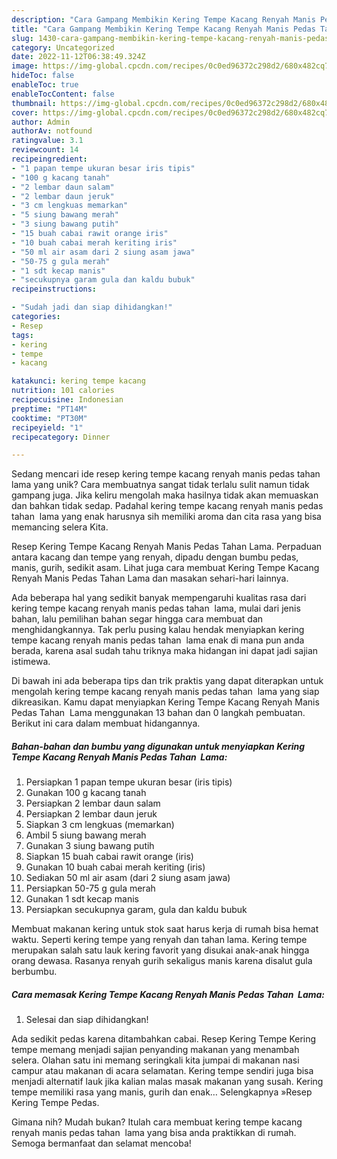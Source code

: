 ```yaml
---
description: "Cara Gampang Membikin Kering Tempe Kacang Renyah Manis Pedas Tahan  Lama yang Bisa Manjain Lidah"
title: "Cara Gampang Membikin Kering Tempe Kacang Renyah Manis Pedas Tahan  Lama yang Bisa Manjain Lidah"
slug: 1430-cara-gampang-membikin-kering-tempe-kacang-renyah-manis-pedas-tahan-lama-yang-bisa-manjain-lidah
category: Uncategorized
date: 2022-11-12T06:38:49.324Z
image: https://img-global.cpcdn.com/recipes/0c0ed96372c298d2/680x482cq70/kering-tempe-kacang-renyah-manis-pedas-tahan-lama-foto-resep-utama.jpg
hideToc: false
enableToc: true
enableTocContent: false
thumbnail: https://img-global.cpcdn.com/recipes/0c0ed96372c298d2/680x482cq70/kering-tempe-kacang-renyah-manis-pedas-tahan-lama-foto-resep-utama.jpg
cover: https://img-global.cpcdn.com/recipes/0c0ed96372c298d2/680x482cq70/kering-tempe-kacang-renyah-manis-pedas-tahan-lama-foto-resep-utama.jpg
author: Admin
authorAv: notfound
ratingvalue: 3.1
reviewcount: 14
recipeingredient:
- "1 papan tempe ukuran besar iris tipis"
- "100 g kacang tanah"
- "2 lembar daun salam"
- "2 lembar daun jeruk"
- "3 cm lengkuas memarkan"
- "5 siung bawang merah"
- "3 siung bawang putih"
- "15 buah cabai rawit orange iris"
- "10 buah cabai merah keriting iris"
- "50 ml air asam dari 2 siung asam jawa"
- "50-75 g gula merah"
- "1 sdt kecap manis"
- "secukupnya garam gula dan kaldu bubuk"
recipeinstructions:

- "Sudah jadi dan siap dihidangkan!"
categories:
- Resep
tags:
- kering
- tempe
- kacang

katakunci: kering tempe kacang 
nutrition: 101 calories
recipecuisine: Indonesian
preptime: "PT14M"
cooktime: "PT30M"
recipeyield: "1"
recipecategory: Dinner

---
```





Sedang mencari ide resep kering tempe kacang renyah manis pedas tahan  lama yang unik? Cara membuatnya sangat tidak terlalu sulit namun tidak gampang juga. Jika keliru mengolah maka hasilnya tidak akan memuaskan dan bahkan tidak sedap. Padahal kering tempe kacang renyah manis pedas tahan  lama yang enak harusnya sih memiliki aroma dan cita rasa yang bisa memancing selera Kita.





Resep Kering Tempe Kacang Renyah Manis Pedas Tahan Lama. Perpaduan antara kacang dan tempe yang renyah, dipadu dengan bumbu pedas, manis, gurih, sedikit asam. Lihat juga cara membuat Kering Tempe Kacang Renyah Manis Pedas Tahan Lama dan masakan sehari-hari lainnya.

Ada beberapa hal yang sedikit banyak mempengaruhi kualitas rasa dari kering tempe kacang renyah manis pedas tahan  lama, mulai dari jenis bahan, lalu pemilihan bahan segar hingga cara membuat dan menghidangkannya. Tak perlu pusing kalau hendak menyiapkan kering tempe kacang renyah manis pedas tahan  lama enak di mana pun anda berada, karena asal sudah tahu triknya maka hidangan ini dapat jadi sajian istimewa.






Di bawah ini ada beberapa tips dan trik praktis yang dapat diterapkan untuk mengolah kering tempe kacang renyah manis pedas tahan  lama yang siap dikreasikan. Kamu dapat menyiapkan Kering Tempe Kacang Renyah Manis Pedas Tahan  Lama menggunakan 13 bahan dan 0 langkah pembuatan. Berikut ini cara dalam membuat hidangannya.

<!--inarticleads1-->

##### Bahan-bahan dan bumbu yang digunakan untuk menyiapkan Kering Tempe Kacang Renyah Manis Pedas Tahan  Lama:

1. Persiapkan 1 papan tempe ukuran besar (iris tipis)
1. Gunakan 100 g kacang tanah
1. Persiapkan 2 lembar daun salam
1. Persiapkan 2 lembar daun jeruk
1. Siapkan 3 cm lengkuas (memarkan)
1. Ambil 5 siung bawang merah
1. Gunakan 3 siung bawang putih
1. Siapkan 15 buah cabai rawit orange (iris)
1. Gunakan 10 buah cabai merah keriting (iris)
1. Sediakan 50 ml air asam (dari 2 siung asam jawa)
1. Persiapkan 50-75 g gula merah
1. Gunakan 1 sdt kecap manis
1. Persiapkan secukupnya garam, gula dan kaldu bubuk


Membuat makanan kering untuk stok saat harus kerja di rumah bisa hemat waktu. Seperti kering tempe yang renyah dan tahan lama. Kering tempe merupakan salah satu lauk kering favorit yang disukai anak-anak hingga orang dewasa. Rasanya renyah gurih sekaligus manis karena disalut gula berbumbu. 

<!--inarticleads2-->

##### Cara memasak Kering Tempe Kacang Renyah Manis Pedas Tahan  Lama:


1. Selesai dan siap dihidangkan!

Ada sedikit pedas karena ditambahkan cabai. Resep Kering Tempe Kering tempe memang menjadi sajian penyanding makanan yang menambah selera. Olahan satu ini memang seringkali kita jumpai di makanan nasi campur atau makanan di acara selamatan. Kering tempe sendiri juga bisa menjadi alternatif lauk jika kalian malas masak makanan yang susah. Kering tempe memiliki rasa yang manis, gurih dan enak… Selengkapnya »Resep Kering Tempe Pedas. 

Gimana nih? Mudah bukan? Itulah cara membuat kering tempe kacang renyah manis pedas tahan  lama yang bisa anda praktikkan di rumah. Semoga bermanfaat dan selamat mencoba!

